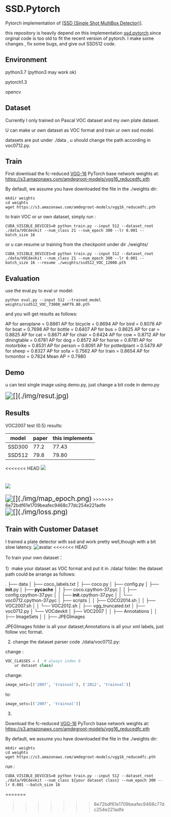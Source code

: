 

# SSD.Pytorch

Pytorch implementation of [[SSD (Single Shot MultiBox Detector)](https://arxiv.org/abs/1512.02325)]. 

this repository is heavily depend on this implementation [ssd.pytorch](https://github.com/amdegroot/ssd.pytorch).since orginal code is too old to fit the recent version of pytorch. I make some changes , fix some bugs, and give out SSD512  code.

## Environment

python3.7 (python3 may work ok)

pytorch1.3

opencv

## Dataset

Currently I only trained on Pascal VOC dataset and my own plate dataset.

U can make ur own dataset as VOC format and train ur own ssd model.

datasets are put under ./data , u should change the path according in voc0712.py.

## Train

First download the fc-reduced [VGG-16](https://arxiv.org/abs/1409.1556) PyTorch base network weights at: https://s3.amazonaws.com/amdegroot-models/vgg16_reducedfc.pth

By default, we assume you have downloaded the file in the ./weights dir:

```shell
mkdir weights
cd weights
wget https://s3.amazonaws.com/amdegroot-models/vgg16_reducedfc.pth
```

to train VOC or ur own dataset, simply run :

```shell
CUDA_VISIBLE_DEVICES=0 python train.py --input 512 --dataset_root ./data/VOCdevkit --num_class 21 --num_epoch 300 --lr 0.001 --batch_size 16
```

or u can resume ur training from the checkpoint under dir ./weights/

```shell
CUDA_VISIBLE_DEVICES=0 python train.py --input 512 --dataset_root ./data/VOCdevkit --num_class 21 --num_epoch 300 --lr 0.001 --batch_size 16 --resume ./weights/ssd512_VOC_12000.pth
```

## Evaluation

use the eval.py to eval ur model:

```
python eval.py --input 512 --trained_model weights/ssd512_VOC_73000_mAP79.80.pth
```

and you will get results as follows:

AP for aeroplane = 0.8861
AP for bicycle = 0.8694
AP for bird = 0.8078
AP for boat = 0.7698
AP for bottle = 0.6407
AP for bus = 0.8625
AP for car = 0.8825
AP for cat = 0.8671
AP for chair = 0.6424
AP for cow = 0.8712
AP for diningtable = 0.6781
AP for dog = 0.8572
AP for horse = 0.8781
AP for motorbike = 0.8531
AP for person = 0.8091
AP for pottedplant = 0.5479
AP for sheep = 0.8327
AP for sofa = 0.7562
AP for train = 0.8654
AP for tvmonitor = 0.7824
Mean AP = 0.7980

## Demo

u can test single image using demo.py, just change a bit code in demo.py

<img src="./img/resut.jpg" alt="[](./img/resut.jpg)" style="zoom:150%;" />



## Results

  VOC2007 test (0.5) results:

| model  | paper | this implements |
| ------ | ----- | --------------- |
| SSD300 | 77.2  | 77.43           |
| SSD512 | 79.8  | 79.80           |

<<<<<<< HEAD
![](./img/map_epoch.png)

![](./img/loss.png)
=======
<img src="./img/map_epoch.png" alt="[](./img/map_epoch.png)" style="zoom:150%;" />
>>>>>>> 6e72bdf61e1709beafec9468c77dc254e221adfe

<img src="./img/loss.png" alt="[](./img/loss.png)" style="zoom:150%;" />


## Train with Customer Dataset

I trained a plate detector with ssd and work pretty well,though with a bit slow latency.
![avatar](./img/SSDplate.jpeg)
<<<<<<< HEAD



To train your own dataset：

1）make your dataset as VOC format and put it in ./data/  folder. the dataset path could be arrange as follows:

.
├── data
│   ├── coco_labels.txt
│   ├── coco.py
│   ├── config.py
│   ├── __init__.py
│   ├── __pycache__
│   │   ├── coco.cpython-37.pyc
│   │   ├── config.cpython-37.pyc
│   │   ├── __init__.cpython-37.pyc
│   │   └── voc0712.cpython-37.pyc
│   ├── scripts
│   │   ├── COCO2014.sh
│   │   ├── VOC2007.sh
│   │   └── VOC2012.sh
│   ├── vgg_truncated.txt
│   ├── voc0712.py
│   └── VOCdevkit
│       ├── VOC2007
│       │   ├── Annotations
│       │   ├── ImageSets
│       │   ├── JPEGImages



JPEGImages folder is all your dataset,Annotations is all your xml labels, just follow voc format.

2) change the dataset parser code ./data/voc0712.py:

change :

```python
VOC_CLASSES = (  # always index 0
    ur dataset class)
```

change:

```python
image_sets=[('2007', 'trainval'), ('2012', 'trainval')]
```

to:

```python
image_sets=[('2007', 'trainval')]
```

3) 

Download the fc-reduced [VGG-16](https://arxiv.org/abs/1409.1556) PyTorch base network weights at: https://s3.amazonaws.com/amdegroot-models/vgg16_reducedfc.pth

By default, we assume you have downloaded the file in the ./weights dir:

```shell
mkdir weights
cd weights
wget https://s3.amazonaws.com/amdegroot-models/vgg16_reducedfc.pth
```

run :

```shell
CUDA_VISIBLE_DEVICES=0 python train.py --input 512 --dataset_root ./data/VOCdevkit --num_class ${your dataset class} --num_epoch 300 --lr 0.001 --batch_size 16
```

=======
>>>>>>> 6e72bdf61e1709beafec9468c77dc254e221adfe
